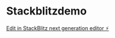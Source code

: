 # Stackblitzdemo

[Edit in StackBlitz next generation editor ⚡️](https://stackblitz.com/~/github.com/Divyanshi-A/Stackblitzdemo)